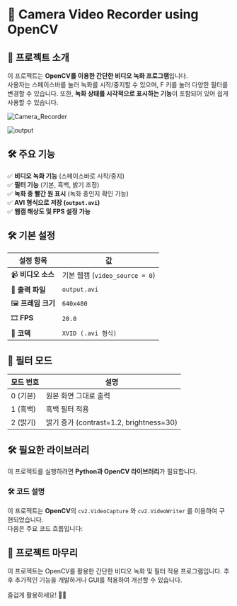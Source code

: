 # 🎥 Camera Video Recorder using OpenCV

## 📌 프로젝트 소개
이 프로젝트는 **OpenCV를 이용한 간단한 비디오 녹화 프로그램**입니다.  
사용자는 스페이스바를 눌러 녹화를 시작/중지할 수 있으며, F 키를 눌러 다양한 필터를 변경할 수 있습니다.
또한, **녹화 상태를 시각적으로 표시하는 기능**이 포함되어 있어 쉽게 사용할 수 있습니다.


![Camera_Recorder](https://github.com/user-attachments/assets/4a2c90d3-3e94-4d08-acfb-c38fa3b08ab5)

![output](https://github.com/user-attachments/assets/ccfdca9d-6a72-4eab-9732-bb60d7d84e73)


## 🛠 주요 기능
✅ **비디오 녹화 기능** (스페이스바로 시작/중지)  
✅ **필터 기능** (기본, 흑백, 밝기 조정)  
✅ **녹화 중 빨간 원 표시** (녹화 중인지 확인 가능)  
✅ **AVI 형식으로 저장 (`output.avi`)**  
✅ **웹캠 해상도 및 FPS 설정 가능**  

## 🛠 기본 설정
| 설정 항목   | 값                        |
|------------|--------------------------|
| 📹 **비디오 소스** | 기본 웹캠 (`video_source = 0`) |
| 💾 **출력 파일**   | `output.avi` |
| 🖼 **프레임 크기** | `640x480` |
| 🎞 **FPS**        | `20.0` |
| 🎥 **코덱**       | `XVID (.avi 형식)` |

## 🎨 필터 모드
| 모드 번호 | 설명 |
|-----------|----------------------|
| 0 (기본)  | 원본 화면 그대로 출력 |
| 1 (흑백)  | 흑백 필터 적용 |
| 2 (밝기)  | 밝기 증가 (contrast=1.2, brightness=30) |


## 🛠 필요한 라이브러리
이 프로젝트를 실행하려면 **Python과 OpenCV 라이브러리**가 필요합니다.  

### 🛠 코드 설명
이 프로젝트는 **OpenCV**의 `cv2.VideoCapture` 와 `cv2.VideoWriter` 를 이용하여 구현되었습니다.  
다음은 주요 코드 흐름입니다:

## 🏁 프로젝트 마무리
이 프로젝트는 OpenCV를 활용한 간단한 비디오 녹화 및 필터 적용 프로그램입니다.
추후 추가적인 기능을 개발하거나 GUI를 적용하여 개선할 수 있습니다.

즐겁게 활용하세요! 🚀🎥

